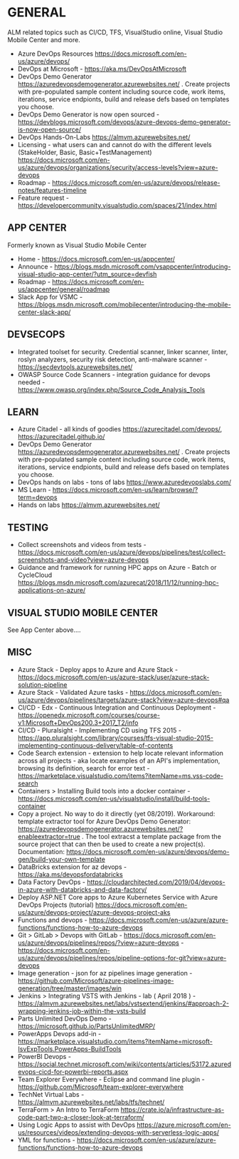 # GENERAL

ALM related topics such as CI/CD, TFS, VisualStudio online, Visual Studio Mobile Center and more.

* Azure DevOps Resources <https://docs.microsoft.com/en-us/azure/devops/>
* DevOps at Microsoft - https://aka.ms/DevOpsAtMicrosoft
* DevOps Demo Generator <https://azuredevopsdemogenerator.azurewebsites.net/> .  Create projects with pre-populated sample content including source code, work items, iterations, service endpionts, build and release defs based on templates you choose.
* DevOps Demo Generator is now open sourced - https://devblogs.microsoft.com/devops/azure-devops-demo-generator-is-now-open-source/
* DevOps Hands-On-Labs <https://almvm.azurewebsites.net/>
* Licensing - what users can and cannot do with the different levels  (StakeHolder, Basic, Basic+TestManagement)
https://docs.microsoft.com/en-us/azure/devops/organizations/security/access-levels?view=azure-devops
* Roadmap - https://docs.microsoft.com/en-us/azure/devops/release-notes/features-timeline
* Feature request - https://developercommunity.visualstudio.com/spaces/21/index.html

## APP CENTER

Formerly known as Visual Studio Mobile Center

* Home - https://docs.microsoft.com/en-us/appcenter/
* Announce - https://blogs.msdn.microsoft.com/vsappcenter/introducing-visual-studio-app-center/?utm_source=devfish
* Roadmap - https://docs.microsoft.com/en-us/appcenter/general/roadmap
* Slack App for VSMC - https://blogs.msdn.microsoft.com/mobilecenter/introducing-the-mobile-center-slack-app/

## DEVSECOPS

* Integrated toolset for security.  Credential scanner, linker scanner, linter, roslyn analyzers, security risk detection, anti-malware scanner -  https://secdevtools.azurewebsites.net/
* OWASP Source Code Scanners - integration guidance for devops needed - https://www.owasp.org/index.php/Source_Code_Analysis_Tools

## LEARN

* Azure Citadel - all kinds of goodies <https://azurecitadel.com/devops/>, <https://azurecitadel.github.io/>
* DevOps Demo Generator <https://azuredevopsdemogenerator.azurewebsites.net/> .  Create projects with pre-populated sample content including source code, work items, iterations, service endpionts, build and release defs based on templates you choose.
* DevOps hands on labs - tons of labs <https://www.azuredevopslabs.com/>
* MS Learn - https://docs.microsoft.com/en-us/learn/browse/?term=devops
* Hands on labs <https://almvm.azurewebsites.net/>

## TESTING

* Collect screenshots and videos from tests - https://docs.microsoft.com/en-us/azure/devops/pipelines/test/collect-screenshots-and-video?view=azure-devops
* Guidance and framework for running HPC apps on Azure - Batch or CycleCloud <https://blogs.msdn.microsoft.com/azurecat/2018/11/12/running-hpc-applications-on-azure/>

## VISUAL STUDIO MOBILE CENTER

See App Center above....

## MISC

* Azure Stack - Deploy apps to Azure and Azure Stack -https://docs.microsoft.com/en-us/azure-stack/user/azure-stack-solution-pipeline 
* Azure Stack - Validated Azure tasks - https://docs.microsoft.com/en-us/azure/devops/pipelines/targets/azure-stack?view=azure-devops#qa 
* CI/CD - Edx - Continuous Integration and Continuous Deployment - https://openedx.microsoft.com/courses/course-v1:Microsoft+DevOps200.3+2017_T2/info
* CI/CD - Pluralsight - Implementing CD using TFS 2015 - https://app.pluralsight.com/library/courses/tfs-visual-studio-2015-implementing-continuous-delivery/table-of-contents
* Code Search extension - extension to help locate relevant information across all projects - aka locate examples of an API's implementation, browsing its definition, search for error text - https://marketplace.visualstudio.com/items?itemName=ms.vss-code-search
* Containers > Installing Build tools into a docker container - https://docs.microsoft.com/en-us/visualstudio/install/build-tools-container
* Copy a project.  No way to do it directly (yet 08/2019).  Workaround: template extractor tool for Azure DevOps Demo Generator: https://azuredevopsdemogenerator.azurewebsites.net/?enableextractor=true . The tool extracst a template package from the source project that can then be used to create a new project(s).  Documentation: https://docs.microsoft.com/en-us/azure/devops/demo-gen/build-your-own-template
* DataBricks extension for az devops - https://aka.ms/devopsfordatabricks
* Data Factory DevOps - https://cloudarchitected.com/2019/04/devops-in-azure-with-databricks-and-data-factory/
* Deploy ASP.NET Core apps to Azure Kubernetes Service with Azure DevOps Projects (tutorial) <https://docs.microsoft.com/en-us/azure/devops-project/azure-devops-project-aks>
* Functions and devops - https://docs.microsoft.com/en-us/azure/azure-functions/functions-how-to-azure-devops
* Git > GitLab > Devops with GitLab - https://docs.microsoft.com/en-us/azure/devops/pipelines/repos/?view=azure-devops - 
https://docs.microsoft.com/en-us/azure/devops/pipelines/repos/pipeline-options-for-git?view=azure-devops
* Image generation - json for az pipelines image generation - https://github.com/Microsoft/azure-pipelines-image-generation/tree/master/images/win
* Jenkins > Integrating VSTS with Jenkins - lab ( April 2018 ) - <https://almvm.azurewebsites.net/labs/vstsextend/jenkins/#approach-2-wrapping-jenkins-job-within-the-vsts-build>
* Parts Unlimited DevOps Demo - https://microsoft.github.io/PartsUnlimitedMRP/
* PowerApps Devops add-in - https://marketplace.visualstudio.com/items?itemName=microsoft-IsvExpTools.PowerApps-BuildTools
* PowerBI Devops - https://social.technet.microsoft.com/wiki/contents/articles/53172.azuredevops-cicd-for-powerbi-reports.aspx
* Team Explorer Everywhere - Eclipse and command line plugin - https://github.com/Microsoft/team-explorer-everywhere
* TechNet Virtual Labs - https://almvm.azurewebsites.net/labs/tfs/technet/
* TerraForm > An Intro to TerraForm <https://crate.io/a/infrastructure-as-code-part-two-a-closer-look-at-terraform/>
* Using Logic Apps to assist with DevOps <https://azure.microsoft.com/en-us/resources/videos/extending-devops-with-serverless-logic-apps/>
* YML for functions - https://docs.microsoft.com/en-us/azure/azure-functions/functions-how-to-azure-devops
